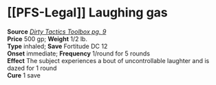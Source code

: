 # [[PFS-Legal]] Laughing gas

**Source** [_Dirty Tactics Toolbox pg. 9_](http://paizo.com/products/btpy9g23?Pathfinder-Player-Companion-Dirty-Tactics-Toolbox)  
**Price** 500 gp; **Weight** 1/2 lb.  
**Type** inhaled; **Save** Fortitude DC 12  
**Onset** immediate; **Frequency** 1/round for 5 rounds  
**Effect** The subject experiences a bout of uncontrollable laughter and is dazed for 1 round  
**Cure** 1 save